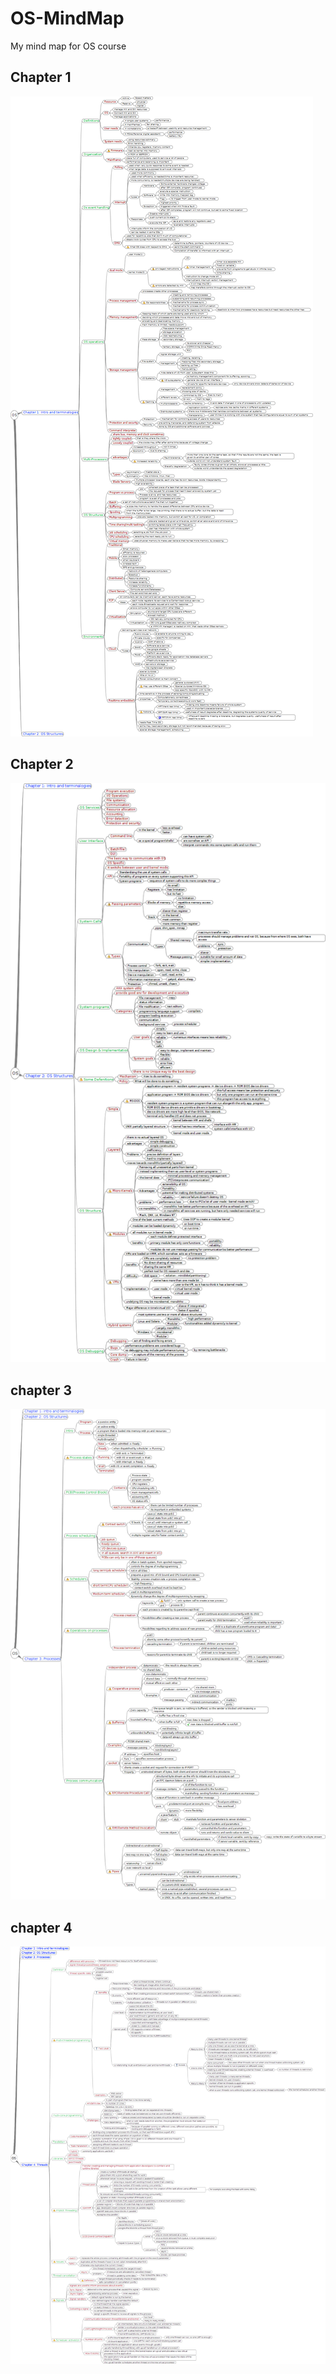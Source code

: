 # OS-MindMap
My mind map for OS course

## Chapter 1
![Chapter 1](./Chapter1.png)

## Chapter 2
![Chapter 2](./Chapter2.png)

## chapter 3
![chapter 3](./chapter3.png)

## chapter 4
![chapter 4](./chapter4.png)

